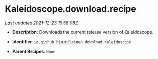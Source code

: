 # Kaleidoscope.download.recipe

_Last updated 2021-12-23 19:58:08Z_

- **Description**: Downloads the current release version of Kaleidoscope.

- **Identifier**: `io.github.hjuutilainen.download.Kaleidoscope`

- **Parent Recipes**: `None`